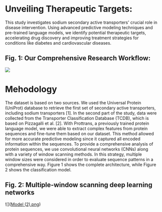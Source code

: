 # Unveiling Therapeutic Targets:
This study investigates sodium secondary active transporters' crucial role in disease intervention. Using advanced predictive modeling techniques and pre-trained language models, we identify potential therapeutic targets, accelerating drug discovery and improving treatment strategies for conditions like diabetes and cardiovascular diseases.
## Fig. 1: Our Comprehensive Research Workflow:
![](https://github.com/Malik-glt/Unveiling-Therapeutic-Targets/blob/309a2ff75773d76a869c8aa238f08e49c4f8e5ad/sodium%20Architecture.PNG)
# Mehodology
The dataset is based on two sources. We used the Universal Protein (UniProt) database to retrieve the first set of secondary active transporters, including sodium transporters [1]. In the second part of the study, data were collected from the Transporter Classification Database (TCDB), which is based on Pizzagalli et al. [2]. With Prottrans, a previously trained protein language model, we were able to extract complex features from protein sequences and fine-tune them based on our dataset. This method allowed for more accurate predictive modeling since it captured all encoded information within the sequences. To provide a comprehensive analysis of protein sequences, we use convolutional neural networks (CNNs) along with a variety of window scanning methods. In this strategy, multiple window sizes were considered in order to evaluate sequence patterns in a comprehensive way. Figure 1 shows the complete architecture, while Figure 2 shows the classification model.
## Fig. 2: Multiple-window scanning deep learning networks
![]([Model (2).png](https://github.com/Malik-glt/Unveiling-Therapeutic-Targets/blob/b6477903957709561d9a7b815875bb1638c4656b/Model%20(2).png))
